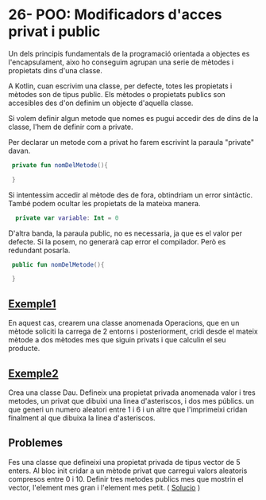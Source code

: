 # 26- POO: Modificadors d'acces privat i public

Un dels principis fundamentals de la programació orientada a objectes es l'encapsulament, aixo ho conseguim agrupan una serie de mètodes i propietats dins d'una classe.

A Kotlin, cuan escrivim una classe, per defecte, totes les propietats i mètodes son de tipus public. Els mètodes o propietats publics son accesibles des d'on definim un objecte d'aquella classe.

Si volem definir algun metode que nomes es pugui accedir des de dins de la classe, l'hem de definir com a private.

Per declarar un metode com a privat ho farem escrivint la paraula "private" davan.

```kotlin
 private fun nomDelMetode(){

 }
```
Si intentessim accedir al mètode des de fora, obtindriam un error sintàctic. També podem ocultar les propietats de la mateixa manera.

```kotlin
  private var variable: Int = 0
```

D'altra banda, la paraula public, no es necessaria, ja que es el valor per defecte. Si la posem, no generarà cap error el compilador. Però es redundant posarla.

```kotlin
 public fun nomDelMetode(){

 }
```

## [Exemple1](https://github.com/marcmoiagese/curskotlin/blob/master/26-POO-Modificadors_d_acces_privat_i_public/Exemple1/src/main/kotlin/Main.kt)

En aquest cas, crearem una classe anomenada Operacions, que en un mètode soliciti la carrega de 2 entorns i posteriorment, cridi desde el mateix mètode a dos mètodes mes que siguin privats i que calculin el seu producte.

## [Exemple2](https://github.com/marcmoiagese/curskotlin/blob/master/26-POO-Modificadors_d_acces_privat_i_public/Exemple2/src/main/kotlin/Main.kt)

Crea una classe Dau. Defineix una propietat privada anomenada valor i tres metodes, un privat que dibuixi una linea d'asteriscos, i dos mes públics. un que generi un numero aleatori entre 1 i 6 i un altre que l'imprimeixi cridan finalment al que dibuixa la línea d'asteriscos.

## Problemes

Fes una classe que defineixi una propietat privada de tipus vector de 5 enters. Al bloc init cridar a un mètode privat que carregui valors aleatoris compresos entre 0 i 10.
Definir tres metodes publics mes que mostrin el vector, l'element mes gran i l'element mes petit. ( [Solucio]() )

